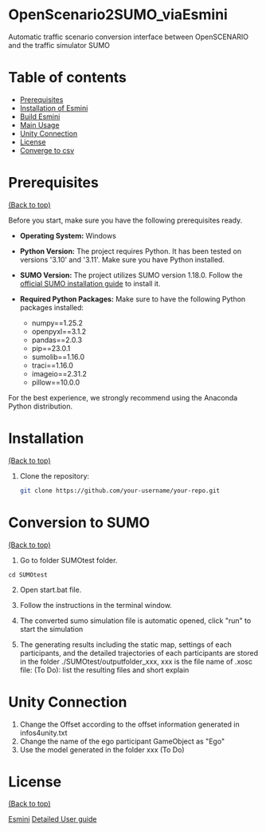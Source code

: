 # OpenScenario2SUMO_viaEsmini
Automatic traffic scenario conversion interface between OpenSCENARIO and the traffic simulator SUMO


# Table of contents

- [Prerequisites](#prerequisites)
- [Installation of Esmini](#installation-of-esmini)
- [Build Esmini](#build-esmini)
- [Main Usage](#main-usage)
- [Unity Connection](#unity-connection)
- [License](#license)
- [Converge to csv](#converge-to-csv)


# Prerequisites
[(Back to top)](#table-of-contents)

Before you start, make sure you have the following prerequisites ready.

- **Operating System:** Windows
- **Python Version:** The project requires Python. It has been tested on versions '3.10' and '3.11'. Make sure you have Python installed.
- **SUMO Version:** The project utilizes SUMO version 1.18.0. Follow the [official SUMO installation guide](https://sumo.dlr.de/docs/Installing/index.html) to install it.
- **Required Python Packages:** Make sure to have the following Python packages installed:

    - numpy==1.25.2
    - openpyxl==3.1.2
    - pandas==2.0.3
    - pip==23.0.1
    - sumolib==1.16.0
    - traci==1.16.0
    - imageio==2.31.2
    - pillow==10.0.0


  
For the best experience, we strongly recommend using the Anaconda Python distribution.

# Installation
[(Back to top)](#table-of-contents)

1. Clone the repository:

   ```bash
   git clone https://github.com/your-username/your-repo.git
   ```





# Conversion to SUMO
[(Back to top)](#table-of-contents)

1. Go to folder SUMOtest folder.
```
cd SUMOtest
```

2. Open start.bat file.
   
3. Follow the instructions in the terminal window.
   
4. The converted sumo simulation file is automatic opened, click "run" to start the simulation
   
5. The generating results including the static map, settings of each participants, and the detailed trajectories of each participants are stored in the folder ./SUMOtest/outputfolder_xxx, xxx is the file name of .xosc file:
   (To Do): list the resulting files and short explain


# Unity Connection

1. Change the Offset according to the offset information generated in infos4unity.txt 
2. Change the name of the ego participant GameObject as "Ego"
3. Use the model generated in the folder xxx (To Do)



# License

[(Back to top)](#table-of-contents)




[Esmini](https://github.com/esmini/esmini.git)
[Detailed User guide](https://esmini.github.io)


